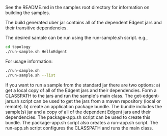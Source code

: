 See the README.md in the samples root directory for information on building the samples.

The build generated uber jar contains all of the dependent 
Edgent jars and their transitive dependencies.

The desired sample can be run using the run-sample.sh script. e.g.,

```sh
cd topology
./run-sample.sh HelloEdgent
```

For usage information:

```sh
./run-sample.sh
./run-sample.sh --list
```

If you want to run a sample from the standard jar there are two options:
a) get a local copy of all of the Edgent jars and their dependencies.
   Form a CLASSPATH to the jars and run the sample's main class.
   The get-edgent-jars.sh script can be used to get the jars from
   a maven repository (local or remote).
b) create an application package bundle.  The bundle includes the
   sample(s) jar and a copy of all of the dependent Edgent jars
   and their dependencies.  The package-app.sh script can be
   used to create this bundle.
   The package-app.sh script also creates a run-app.sh script.
   The run-app.sh script configures the CLASSPATH and runs the main class.

